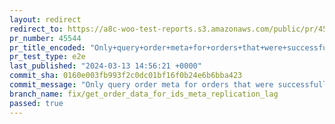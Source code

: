 ```yaml
---
layout: redirect
redirect_to: https://a8c-woo-test-reports.s3.amazonaws.com/public/pr/45544/e2e/index.html
pr_number: 45544
pr_title_encoded: "Only+query+order+meta+for+orders+that+were+successfully+retrieved+from+the+DB."
pr_test_type: e2e
last_published: "2024-03-13 14:56:21 +0000"
commit_sha: 0160e003fb993f2c0dc01bf16f0b24e6b6bba423
commit_message: "Only query order meta for orders that were successfully retrieved fro…"
branch_name: fix/get_order_data_for_ids_meta_replication_lag
passed: true
---
```

